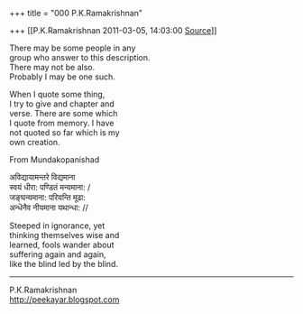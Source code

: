 +++
title = "000 P.K.Ramakrishnan"

+++
[[P.K.Ramakrishnan	2011-03-05, 14:03:00 [Source](https://groups.google.com/g/samskrita/c/FO88NWTk6Xw)]]



There may be some people in any  
group who answer to this description.  
There may not be also.  
Probably I may be one such.

When I quote some thing,  
I try to give and chapter and  
verse. There are some which  
I quote from memory. I have  
not quoted so far which is my  
own creation.

From Mundakopanishad

अविद्यायामन्तरे विद्यमाना  
स्वयं धीरा: पण्डितं मन्यमाना: /  
जङ्घन्यमाना: परियन्ति मूढा:  
अन्धॆनैव नीयमाना यथान्धा: //

Steeped in ignorance, yet  
thinking themselves wise and  
learned, fools wander about  
suffering again and again,  
like the blind led by the blind.

-----------------------------------  
P.K.Ramakrishnan  
<http://peekayar.blogspot.com>

  

